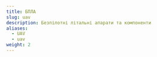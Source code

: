 ```yaml
---
title: БПЛА
slug: uav
description: Безпілотні літальні апарати та компоненти
aliases:
  - UAV
  - uav
weight: 2
---
```

